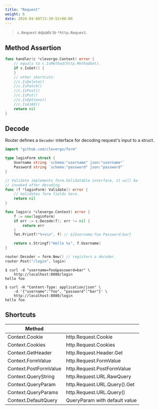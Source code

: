 ```yaml
---
title: "Request"
weight: 6
date: 2020-04-08T13:39:52+08:00
---
```


> `c.Request` equals to `*http.Request`.

## Method Assertion

```go
func handler(c *clevergo.Context) error {
	// equals to c.IsMethod(http.MethodGet).
	if c.IsGet() {
	}
	// other shortcuts:
	//c.IsDelete()
	//c.IsPatch()
	//c.IsPost()
	//c.IsPut()
	//c.IsOptions()
	//c.IsAJAX()
	return nil
}
```

## Decode

Router defines a `Decoder` interface for decoding request's input to a struct.

```go
import "github.com/clevergo/form"
```

```go
type loginForm struct {
	Username string `schema:"username" json:"username"`
	Password string `schema:"password" json:"password"`
}

// Validate implements form.Validatable interface, it will be
// invoked after decoding.
func (f *loginForm) Validate() error {
	// Validates form fields here.
	return nil
}

func login(c *clevergo.Context) error {
	f := new(loginForm)
	if err := c.Decode(f); err != nil {
		return err
	}
	fmt.Printf("%+v\n", f) // &{Username:foo Password:bar}

	return c.Stringf("Hello %s", f.Username)
}

router.Decoder = form.New() // registers a decoder.
router.Post("/login", login)
```

```shell
$ curl -d "username=foo&password=bar" \
	http://localhost:8080/login
hello foo

$ curl -H "Content-Type: application/json" \
	-d '{"username":"foo", "password":"bar"}' \
	http://localhost:8080/login
hello foo
```

## Shortcuts

| Method | |
|---|---|
| Context.Cookie | http.Request.Cookie |
| Context.Cookies | http.Request.Cookies |
| Context.GetHeader | http.Request.Header.Get |
| Context.FormValue | http.Request.FormValue |
| Context.PostFormValue | http.Request.PostFormValue |
| Context.QueryString | http.Request.URL.RawQuery |
| Context.QueryParam | http.Request.URL.Query().Get |
| Context.QueryParams | http.Request.URL.Query() |
| Context.DefaultQuery | QueryParam with default value |
